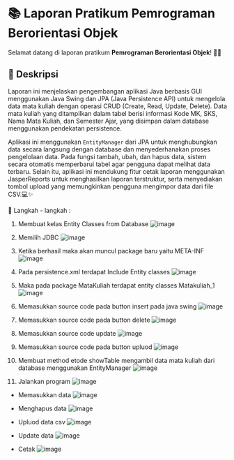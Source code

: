 # 📚 Laporan Pratikum Pemrograman Berorientasi Objek

Selamat datang di laporan pratikum **Pemrograman Berorientasi Objek**! 🎉😄

## 📖 Deskripsi

Laporan ini menjelaskan pengembangan aplikasi Java berbasis GUI menggunakan Java Swing dan JPA (Java Persistence API) untuk mengelola data mata kuliah dengan operasi CRUD (Create, Read, Update, Delete). Data mata kuliah yang ditampilkan dalam tabel berisi informasi Kode MK, SKS, Nama Mata Kuliah, dan Semester Ajar, yang disimpan dalam database menggunakan pendekatan persistence.

Aplikasi ini menggunakan `EntityManager` dari JPA untuk menghubungkan data secara langsung dengan database dan menyederhanakan proses pengelolaan data. Pada fungsi tambah, ubah, dan hapus data, sistem secara otomatis memperbarui tabel agar pengguna dapat melihat data terbaru. Selain itu, aplikasi ini mendukung fitur cetak laporan menggunakan JasperReports untuk menghasilkan laporan terstruktur, serta menyediakan tombol upload yang memungkinkan pengguna mengimpor data dari file CSV.💻✨

🔗 Langkah - langkah :

1. Membuat kelas Entity Classes from Database
   ![image](https://github.com/user-attachments/assets/f539bf12-6526-4277-b17e-92a77cb4361d)

2. Memilih JDBC
   ![image](https://github.com/user-attachments/assets/ccbb9704-fe5f-4d78-ab21-02799e0f6394)

3. Ketika berhasil maka akan muncul package baru yaitu META-INF
   ![image](https://github.com/user-attachments/assets/365b06c7-88f8-428d-8d85-a7fc23326e69)

4. Pada persistence.xml terdapat Include Entity classes
   ![image](https://github.com/user-attachments/assets/07e5101b-70e9-453e-aadd-2ab660b725b8)

5. Maka pada package MataKuliah terdapat entity classes Matakuliah_1
   ![image](https://github.com/user-attachments/assets/83592594-330a-475a-86de-4a58546781fd)

6. Memasukkan source code pada button insert pada java swing
   ![image](https://github.com/user-attachments/assets/a7b0a005-5fa5-4198-b27c-6074425e5fd6)

7. Memasukkan source code pada button delete
   ![image](https://github.com/user-attachments/assets/3142e98a-4376-4956-a614-9e3d33f47d8a)

8. Memasukkan source code update
    ![image](https://github.com/user-attachments/assets/504147f8-34d5-48da-bfed-01e6f67004a1)

9. Memasukkan source code pada button upluod
    ![image](https://github.com/user-attachments/assets/a44cf13d-38d2-445c-9048-b9e33dc83489)

10. Membuat method etode showTable mengambil data mata kuliah dari database menggunakan EntityManager
    ![image](https://github.com/user-attachments/assets/02efeb07-d427-45fc-b1bb-faaec1aadd01)

11.	Jalankan program
    ![image](https://github.com/user-attachments/assets/c203cd6d-973a-4d39-a842-b36f6561ac4f)

- Memasukkan data
  ![image](https://github.com/user-attachments/assets/5e45b033-79ae-4064-903a-88a6b841d13d)

- Menghapus data
  ![image](https://github.com/user-attachments/assets/9c6c1f40-29a4-4278-a49e-9d4657c08b9f)

- Upluod data csv
  ![image](https://github.com/user-attachments/assets/605d03d6-849d-4bce-a377-2f188581fb8f)

- Update data
  ![image](https://github.com/user-attachments/assets/ee5cfe5f-8d05-494c-9b78-1526b46d6476)

- Cetak
  ![image](https://github.com/user-attachments/assets/4732b9c9-6fbd-426a-b2a7-6a3830048067)








   
